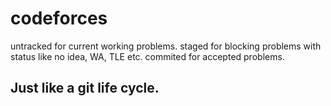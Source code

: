 # codeforces

untracked for current working problems.
staged for blocking problems with status like no idea, WA, TLE etc.
commited for accepted problems.

## Just like a git life cycle.
